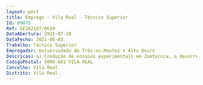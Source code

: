 ```yaml
--- 
layout: post
title: Emprego - Vila Real - Técnico Superior
Id: 89075
Ref: OE202107/0610
DataAbertura: 2021-07-20
DataFecho: 2021-08-03
Trabalho: Técnico Superior
Empregador: Universidade de Trás-os-Montes e Alto Douro
Descricao: a) Condução de ensaios experimentais em Zootecnia, a decorrer nas instalações animais e em laboratório, incluindo todo o trabalho de maneio dos animais em experimentação  b) Receção, manuseamento e processamento de matérias primas e fabrico de alimentos compostos para animais  c)  Manuseamento de unidades de alimentação automatizada em animais e de outros equipamentos utilizados na aquisição de dados nos ensaios  d) Manuseamento de plataformas informáticas de suporte ao registo de dados.
CodigoPostal: 5000-801 VILA REAL
Concelho: Vila Real
Distrito: Vila Real
--- 
```

